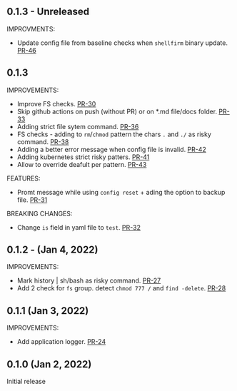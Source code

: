 ## 0.1.3 - Unreleased

IMPROVMENTS:
* Update config file from baseline checks when `shellfirm` binary update. [PR-46](https://github.com/kaplanelad/shellfirm/pull/46)


## 0.1.3 

IMPROVEMENTS:
* Improve FS checks. [PR-30](https://github.com/kaplanelad/shellfirm/pull/30)
* Skip github actions on push (without PR) or on *.md file/docs folder. [PR-33](https://github.com/kaplanelad/shellfirm/pull/33) 
* Adding strict file sytem command. [PR-36](https://github.com/kaplanelad/shellfirm/pull/36)
* FS checks - adding to `rm`/`chmod` pattern the chars `.` and `./` as risky command. [PR-38](https://github.com/kaplanelad/shellfirm/pull/38)
* Adding a better error message when config file is invalid. [PR-42](https://github.com/kaplanelad/shellfirm/pull/42)
* Adding kubernetes strict risky patters. [PR-41](https://github.com/kaplanelad/shellfirm/pull/41)
* Allow to override deafult per pattern. [PR-43](https://github.com/kaplanelad/shellfirm/pull/43)

FEATURES:
* Promt message while using `config reset` + ading the option to backup file. [PR-31](https://github.com/kaplanelad/shellfirm/pull/31)

BREAKING CHANGES:
* Change `is` field in yaml file to `test`. [PR-32](https://github.com/kaplanelad/shellfirm/pull/32)

## 0.1.2 - (Jan 4, 2022)

IMPROVEMENTS:
* Mark history | sh/bash as risky command. [PR-27](https://github.com/kaplanelad/shellfirm/pull/27)
* Add 2 check for `fs` group. detect `chmod 777 /` and `find -delete`. [PR-28](https://github.com/kaplanelad/shellfirm/pull/28)

## 0.1.1 (Jan 3, 2022)

IMPROVEMENTS:

* Add application logger. [PR-24](https://github.com/kaplanelad/shellfirm/pull/24)

## 0.1.0 (Jan 2, 2022)
Initial release
